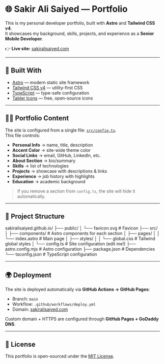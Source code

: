 # 🌐 Sakir Ali Saiyed — Portfolio

This is my personal developer portfolio, built with **Astro** and **Tailwind CSS v4**.  
It showcases my background, skills, projects, and experience as a **Senior Mobile Developer**.

👉 **Live site:** [sakiralisaiyed.com](https://sakiralisaiyed.com)

---

## 🚀 Built With
- [Astro](https://astro.build) — modern static site framework  
- [Tailwind CSS v4](https://tailwindcss.com) — utility-first CSS  
- [TypeScript](https://www.typescriptlang.org/) — type-safe configuration  
- [Tabler Icons](https://tabler.io/icons) — free, open-source icons  

---

## 🧑‍💻 Portfolio Content

The site is configured from a single file: [`src/config.ts`](src/config.ts).  
This file controls:

- **Personal Info** → name, title, description  
- **Accent Color** → site-wide theme color  
- **Social Links** → email, GitHub, LinkedIn, etc.  
- **About Section** → bio/summary  
- **Skills** → list of technologies  
- **Projects** → showcase with descriptions & links  
- **Experience** → job history with highlights  
- **Education** → academic background  

> If you remove a section from `config.ts`, the site will hide it automatically.

---

## 📂 Project Structure
sakiralisaiyed.github.io/
├── public/
│   └── favicon.svg          # Favicon
├── src/
│   ├── components/          # Astro components for each section
│   ├── pages/
│   │   └── index.astro      # Main page
│   ├── styles/
│   │   └── global.css       # Tailwind global styles
│   └── config.ts            # Site configuration (edit me!)
├── astro.config.mjs         # Astro configuration
├── package.json             # Dependencies
└── tsconfig.json            # TypeScript configuration

---

## 🌍 Deployment

The site is deployed automatically via **GitHub Actions → GitHub Pages**:

- Branch: `main`  
- Workflow: `.github/workflows/deploy.yml`  
- Domain: [sakiralisaiyed.com](https://sakiralisaiyed.com)  

Custom domain + HTTPS are configured through **GitHub Pages + GoDaddy DNS**.

---

## 📜 License

This portfolio is open-sourced under the [MIT License](LICENSE).
